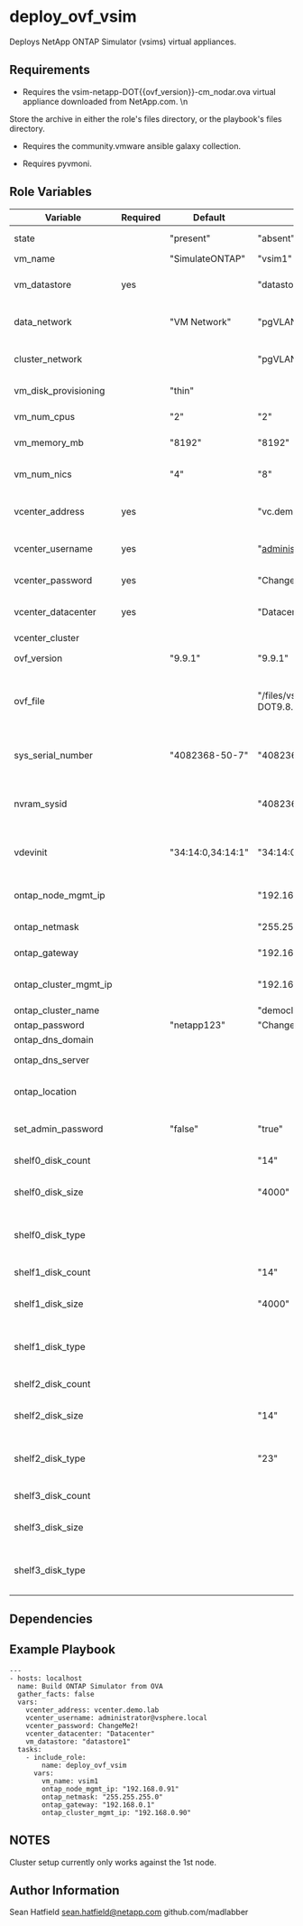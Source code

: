 deploy_ovf_vsim
================================

Deploys NetApp ONTAP Simulator (vsims) virtual appliances.

Requirements
------------

- Requires the vsim-netapp-DOT{{ovf_version}}-cm_nodar.ova virtual appliance downloaded from NetApp.com.  \n

Store the archive in either the role's files directory, or the playbook's files directory.

- Requires the community.vmware ansible galaxy collection.

- Requires pyvmoni.

Role Variables
--------------

| Variable                | Required | Default           | Example                         | Comments                                                                     |
|-------------------------|----------|-------------------|---------------------------------|------------------------------------------------------------------------------|
| state                   |          | "present"         | "absent"                        | present creates VMs, absent deletes them.
| vm_name                 |          | "SimulateONTAP"   | "vsim1"                         | a valid VM name                                                              |
| vm_datastore            | yes      |                   | "datastore1"                    | the VMware datastore where the node will be placed                           |
| data_network            |          | "VM Network"      | "pgVLAN1"                       | The vSphere portgroup used for ONTAP data and mgmt traffic                   |
| cluster_network         |          |                   | "pgVLAN2"                       | The vSphere portgroup used the for ONTAP cluster network                     |
| vm_disk_provisioning    |          | "thin"            |                                 | Virtual Disk provisioning mode                                               |
| vm_num_cpus             |          | "2"               | "2"                             | number of vCPUs to assign to the VM                                          |
| vm_memory_mb            |          | "8192"            | "8192"                          | amount of memory, in MB, to assign to the VM                                 |
| vm_num_nics             |          | "4"               | "8"                             | number of nics to create on the VM (4-10)                                    |
| vcenter_address         | yes      |                   | "vc.demo.lab"                   | The hostname or IP address of the vCenter server                             |
| vcenter_username        | yes      |                   | "administrator@vsphere.local"   | A vcenter username with rights to deploy the OVA                             |
| vcenter_password        | yes      |                   | "ChangeMe2!"                    | The password for the vcenter user                                            |
| vcenter_datacenter      | yes      |                   | "Datacenter 1"                  | vCenter datacenter where the node will be deployed                           |
| vcenter_cluster         |          |                   |                                 |                                                                              |
| ovf_version             |          | "9.9.1"           | "9.9.1"                         | The StorageGrid OVF version                                                  |
| ovf_file                |          |                   | "/files/vsim-netapp-DOT9.8.ova" | defaults to"{{role_path}}/files/vsim-netapp-DOT{{ovf_version}}-cm_nodar.ova" |
| sys_serial_number       |          | "4082368-50-7"    | "4082368-50-7"                  | The system serial number to assign to the vsim, must match avail. licenses   |
| nvram_sysid             |          |                   | "4082368507"                    | The NVRAM SYSID can optionally be specified.  Randomly generated by default. |
| vdevinit                |          | "34:14:0,34:14:1" | "34:14:0,34:14:1"               | simulated disk configuration.  see vars/main.yml for more information.       |
| ontap_node_mgmt_ip      |          |                   | "192.168.0.91"                  | If specified, node setup will be attempted using the supplied IP             |
| ontap_netmask           |          |                   | "255.255.255.0"                 | Subnet mask for the data network                                             |
| ontap_gateway           |          |                   | "192.168.0.1"                   | Gateway IP for the data network                                              |
| ontap_cluster_mgmt_ip   |          |                   | "192.168.0.90"                  | If specified, cluster setup will be attempted using the supplied IP          |
| ontap_cluster_name      |          |                   | "democluster"                   | ONTAP cluster name                                                           |
| ontap_password          |          | "netapp123"       | "ChangeMe2!"                    | ONTAP admin password                                                         |
| ontap_dns_domain        |          |                   |                                 | DNS domain                                                                   | 
| ontap_dns_server        |          |                   |                                 | DNS Server on the data/mgmt network                                          |
| ontap_location          |          |                   |                                 | optional ONTAP SNMP location value used for cluster setup                    |
| set_admin_password      |          | "false"           | "true"                          | set admin password even on unconfigured nodes                                |
| shelf0_disk_count       |          |                   | "14"                            | (1-14) Number of disks to create on shelf 0                                  |
| shelf0_disk_size        |          |                   | "4000"                          | valid sizes are 500,1000,2000,4000, or 9000                                  |
| shelf0_disk_type        |          |                   |                                 | valid type from 'vsim_makedisks -h'. See defaults/main.yml for examples.     |
| shelf1_disk_count       |          |                   | "14"                            | (1-14) Number of disks to create on shelf 1                                  |
| shelf1_disk_size        |          |                   | "4000"                          | valid sizes are 500,1000,2000,4000, or 9000                                  |
| shelf1_disk_type        |          |                   |                                 | valid type from 'vsim_makedisks -h'. See defaults/main.yml for examples.     |
| shelf2_disk_count       |          |                   |                                 | (1-14) Number of disks to create on shelf 2                                  |
| shelf2_disk_size        |          |                   | "14"                            | valid sizes are 500,1000,2000,4000, or 9000                                  |
| shelf2_disk_type        |          |                   | "23"                            | valid type from 'vsim_makedisks -h'. See defaults/main.yml for examples.     |
| shelf3_disk_count       |          |                   |                                 | (1-14) Number of disks to create on shelf 3                                  |
| shelf3_disk_size        |          |                   |                                 | valid sizes are 500,1000,2000,4000, or 9000                                  |
| shelf3_disk_type        |          |                   |                                 | valid type from 'vsim_makedisks -h'. See defaults/main.yml for examples.     |


Dependencies
------------

Example Playbook
----------------
      
    ---
    - hosts: localhost 
      name: Build ONTAP Simulator from OVA
      gather_facts: false
      vars: 
        vcenter_address: vcenter.demo.lab
        vcenter_username: administrator@vsphere.local
        vcenter_password: ChangeMe2!
        vcenter_datacenter: "Datacenter"
        vm_datastore: "datastore1"
      tasks:
        - include_role: 
            name: deploy_ovf_vsim
          vars:
            vm_name: vsim1
            ontap_node_mgmt_ip: "192.168.0.91"
            ontap_netmask: "255.255.255.0"
            ontap_gateway: "192.168.0.1"
            ontap_cluster_mgmt_ip: "192.168.0.90"
      

NOTES
-----
Cluster setup currently only works against the 1st node.

Author Information
------------------

Sean Hatfield
sean.hatfield@netapp.com
github.com/madlabber
